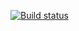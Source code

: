 [![Build status](https://ci.appveyor.com/api/projects/status/fd372mcpwph32tfi?svg=true)](https://ci.appveyor.com/project/B-Mikhail-V/ahj-homework-1)
